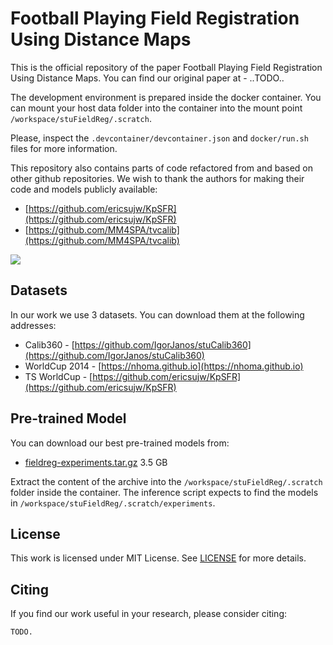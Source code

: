# Football Playing Field Registration Using Distance Maps

This is the official repository of the paper Football Playing Field Registration Using Distance Maps.
You can find our original paper at - ..TODO..



The development environment is prepared inside the docker container. You can mount your host 
data folder into the container into the mount point `/workspace/stuFieldReg/.scratch`.

Please, inspect the `.devcontainer/devcontainer.json` and `docker/run.sh` files for more information.

This repository also contains parts of code refactored from and based on other github repositories. 
We wish to thank the authors for making their code and models publicly available:
 - [https://github.com/ericsujw/KpSFR](https://github.com/ericsujw/KpSFR)
 - [https://github.com/MM4SPA/tvcalib](https://github.com/MM4SPA/tvcalib)

![](./doc/images/side-by-side.gif)

## Datasets

In our work we use 3 datasets. You can download them at the following addresses:
 - Calib360 - [https://github.com/IgorJanos/stuCalib360](https://github.com/IgorJanos/stuCalib360)
 - WorldCup 2014 - [https://nhoma.github.io](https://nhoma.github.io)
 - TS WorldCup - [https://github.com/ericsujw/KpSFR](https://github.com/ericsujw/KpSFR)

## Pre-trained Model

You can download our best pre-trained models from:

 - [fieldreg-experiments.tar.gz](https://vggnas.fiit.stuba.sk/download/janos/fieldreg/fieldreg-experiments.tar.gz) 3.5 GB

Extract the content of the archive into the `/workspace/stuFieldReg/.scratch` folder
inside the container. The inference script expects to find the models 
in `/workspace/stuFieldReg/.scratch/experiments`.

## License

This work is licensed under MIT License. See [LICENSE](./LICENSE) for more details.

## Citing

If you find our work useful in your research, please consider citing:

```
TODO.
```

